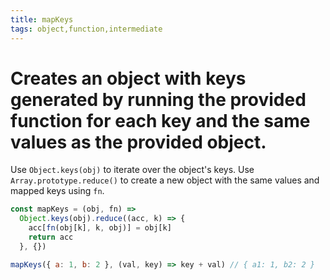 ```yaml
---
title: mapKeys
tags: object,function,intermediate
---
```


# Creates an object with keys generated by running the provided function for each key and the same values as the provided object.

Use `Object.keys(obj)` to iterate over the object's keys.
Use `Array.prototype.reduce()` to create a new object with the same values and mapped keys using `fn`.

```js
const mapKeys = (obj, fn) =>
  Object.keys(obj).reduce((acc, k) => {
    acc[fn(obj[k], k, obj)] = obj[k]
    return acc
  }, {})
```

```js
mapKeys({ a: 1, b: 2 }, (val, key) => key + val) // { a1: 1, b2: 2 }
```
